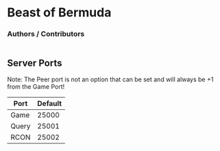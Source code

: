 # Beast of Bermuda

### Authors / Contributors
<!-- prettier-ignore-start -->
<!-- markdownlint-disable -->
<table>
     
</table>
<!-- markdownlint-enable -->
<!-- prettier-ignore-end -->

## Server Ports

Note: The Peer port is not an option that can be set and will always be +1 from the Game Port!

| Port            | Default |
| --------------- | ------- |
| Game            | 25000   |
| Query           | 25001   |
| RCON            | 25002   |
